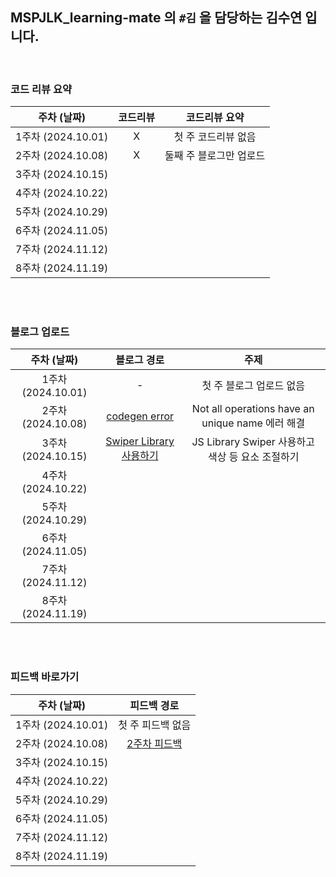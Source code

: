 ## MSPJLK_learning-mate 의 `#김` 을 담당하는 김수연 입니다.

<br />

### 코드 리뷰 요약

|    주차 (날짜)     | 코드리뷰 |      코드리뷰 요약      |
| :----------------: | :------: | :---------------------: |
| 1주차 (2024.10.01) |    X     |   첫 주 코드리뷰 없음   |
| 2주차 (2024.10.08) |    X     | 둘째 주 블로그만 업로드 |
| 3주차 (2024.10.15) |          |                         |
| 4주차 (2024.10.22) |          |                         |
| 5주차 (2024.10.29) |          |                         |
| 6주차 (2024.11.05) |          |                         |
| 7주차 (2024.11.12) |          |                         |
| 8주차 (2024.11.19) |          |                         |

<br /><br />

### 블로그 업로드

|    주차 (날짜)     |                                                       블로그 경로                                                        |                       주제                       |
| :----------------: | :----------------------------------------------------------------------------------------------------------------------: | :----------------------------------------------: |
| 1주차 (2024.10.01) |                                                            -                                                             |             첫 주 블로그 업로드 없음             |
| 2주차 (2024.10.08) |      [codegen error](https://let-d0-study.tistory.com/entry/GraphQL-Codegen-Not-all-operations-have-an-unique-name)      | Not all operations have an unique name 에러 해결 |
| 3주차 (2024.10.15) | [Swiper Library 사용하기](https://let-d0-study.tistory.com/entry/JS-Library-Swiper-%EC%82%AC%EC%9A%A9%ED%95%98%EA%B8%B0) | JS Library Swiper 사용하고 색상 등 요소 조절하기 |
| 4주차 (2024.10.22) |                                                                                                                          |                                                  |
| 5주차 (2024.10.29) |                                                                                                                          |                                                  |
| 6주차 (2024.11.05) |                                                                                                                          |                                                  |
| 7주차 (2024.11.12) |                                                                                                                          |                                                  |
| 8주차 (2024.11.19) |                                                                                                                          |                                                  |

<br /><br />

### 피드백 바로가기

|    주차 (날짜)     |                            피드백 경로                            |
| :----------------: | :---------------------------------------------------------------: |
| 1주차 (2024.10.01) |                         첫 주 피드백 없음                         |
| 2주차 (2024.10.08) | [2주차 피드백](https://github.com/MSPJLK/kimsuyeon/discussions/1) |
| 3주차 (2024.10.15) |                                                                   |
| 4주차 (2024.10.22) |                                                                   |
| 5주차 (2024.10.29) |                                                                   |
| 6주차 (2024.11.05) |                                                                   |
| 7주차 (2024.11.12) |                                                                   |
| 8주차 (2024.11.19) |                                                                   |
